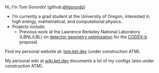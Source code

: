 Hi, I’m Tom Gorordo! (github:[@tgorordo](https://github.com/tgorordo))
- I’m currently a grad student at the University of Oregon,
  interested in high energy, mathematical, and computational physics.
- Projects include:
  - Previous work at the Lawrence Berkeley National Laboratory (LBNL/LBL) on
    [detector geometry optimization](https://doi.org/10.1088/1748-0221/18/09/P09012)
    for the [CODEX-b](https://arxiv.org/abs/1911.00481) proposal.

Find my personal website at: [tom.ket.dev](https://tom.ket.dev) (under construction ATM). 

My personal wiki at [wiki.ket.dev](https://wiki.ket.dev) documents a lot of my configs (also under construction ATM).

